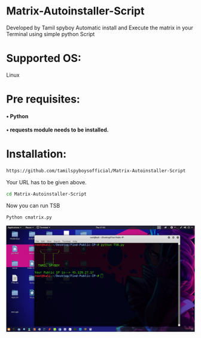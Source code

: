 # Matrix-Autoinstaller-Script
Developed by Tamil spyboy
Automatic install and Execute the matrix in your Terminal using simple python Script

# Supported OS:
Linux 
# Pre requisites:
#### •	Python 
#### •	requests module needs to be installed.
# Installation:
``` bash
https://github.com/tamilspyboysofficial/Matrix-Autoinstaller-Script
```
Your URL has to be given above.

``` bash
cd Matrix-Autoinstaller-Script
```
Now you can run TSB
``` bash
Python cmatrix.py
```
![Alt text](https://raw.githubusercontent.com/tamilspyboysofficial/Find-Public-IP/master/img/1.png?raw=true " Step 1")
	 


